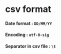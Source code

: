 # csv format #

#### Date format : `DD/MM/YY` ####


#### Encoding : `utf-8-sig` ####
#### Separator in csv file : `\t` ####
